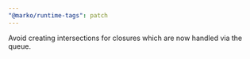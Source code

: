 ```yaml
---
"@marko/runtime-tags": patch
---
```


Avoid creating intersections for closures which are now handled via the queue.
